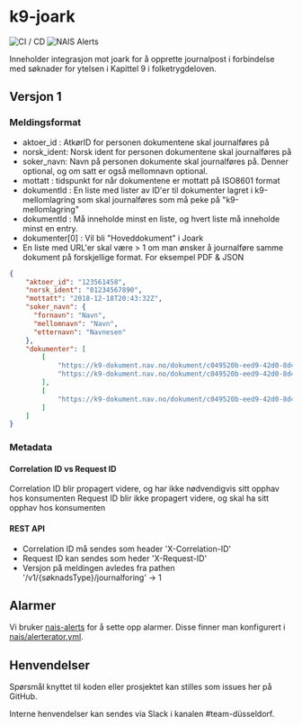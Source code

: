 # k9-joark
![CI / CD](https://github.com/navikt/k9-joark/workflows/CI%20/%20CD/badge.svg)
![NAIS Alerts](https://github.com/navikt/k9-joark/workflows/Alerts/badge.svg)

Inneholder integrasjon mot joark for å opprette journalpost i forbindelse med søknader for ytelsen i Kapittel 9 i folketrygdeloven.

## Versjon 1
### Meldingsformat
- aktoer_id : AtkørID for personen dokumentene skal journalføres på
- norsk_ident: Norsk ident for personen dokumentene skal journalføres på
- soker_navn: Navn på personen dokumente skal journalføres på. Denner optional, og om satt er også mellomnavn optional.
- mottatt : tidspunkt for når dokumentene er mottatt på ISO8601 format
- dokumentId : En liste med lister av ID'er til dokumenter lagret i k9-mellomlagring som skal journalføres som må peke på "k9-mellomlagring"
- dokumentId : Må inneholde minst en liste, og hvert liste må inneholde minst en entry.
- dokumenter[0] : Vil bli "Hoveddokument" i Joark
- En liste med URL'er skal være > 1 om man ønsker å journalføre samme dokument på forskjellige format. For eksempel PDF & JSON

```json
{
	"aktoer_id": "123561458",
	"norsk_ident": "01234567890",
	"mottatt": "2018-12-18T20:43:32Z",
	"soker_navn": {
	  "fornavn": "Navn",
	  "mellomnavn": "Navn",
	  "etternavn": "Navnesen"
	},
	"dokumenter": [
		[
			"https://k9-dokument.nav.no/dokument/c049520b-eed9-42d0-8d48-b7c8e6e1467e",
			"https://k9-dokument.nav.no/dokument/c049520b-eed9-42d0-8d48-b7c8e6e1467f"
		],
		[
			"https://k9-dokument.nav.no/dokument/c049520b-eed9-42d0-8d48-b7c8e6e1467g"
		]
	]
}
```

### Metadata
#### Correlation ID vs Request ID
Correlation ID blir propagert videre, og har ikke nødvendigvis sitt opphav hos konsumenten
Request ID blir ikke propagert videre, og skal ha sitt opphav hos konsumenten

#### REST API
- Correlation ID må sendes som header 'X-Correlation-ID'
- Request ID kan sendes som heder 'X-Request-ID'
- Versjon på meldingen avledes fra pathen '/v1/{søknadsType}/journalforing' -> 1

## Alarmer
Vi bruker [nais-alerts](https://doc.nais.io/observability/alerts) for å sette opp alarmer. Disse finner man konfigurert i [nais/alerterator.yml](nais/alerterator.yml).

## Henvendelser
Spørsmål knyttet til koden eller prosjektet kan stilles som issues her på GitHub.

Interne henvendelser kan sendes via Slack i kanalen #team-düsseldorf.
